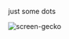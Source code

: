 just some dots


![screen-gecko](https://github.com/dcindallas/dots-new/assets/67523002/1d6bcfa4-e081-478f-af9c-26f7b1075ba4)
